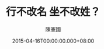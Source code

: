 ---
issue: 117
title: 行不改名 坐不改姓？
author: 陳憲國
date: 2015-04-16T00:00:00.000+08:00
topic: 新知
difficulty: 1
wikidata: Q98095470
wikidata_link: https://www.wikidata.org/wiki/Q98095470
---